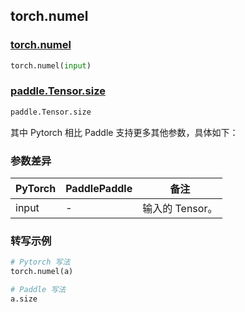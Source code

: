 ## torch.numel
### [torch.numel](https://pytorch.org/docs/stable/generated/torch.numel.html?highlight=numel#torch.numel)

```python
torch.numel(input)
```

### [paddle.Tensor.size](https://www.paddlepaddle.org.cn/documentation/docs/zh/api/paddle/Tensor_cn.html#size)

```python
paddle.Tensor.size
```

其中 Pytorch 相比 Paddle 支持更多其他参数，具体如下：
### 参数差异
| PyTorch       | PaddlePaddle | 备注                                                   |
| ------------- | ------------ | ------------------------------------------------------ |
| input         | -            | 输入的 Tensor。                   |


### 转写示例
```python
# Pytorch 写法
torch.numel(a)

# Paddle 写法
a.size
```
